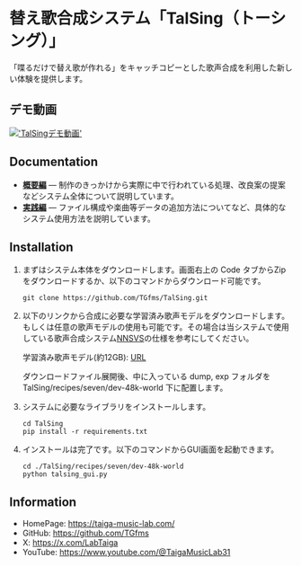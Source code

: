 # 替え歌合成システム「TalSing（トーシング）」
「喋るだけで替え歌が作れる」をキャッチコピーとした歌声合成を利用した新しい体験を提供します。  
## デモ動画
[!['TalSingデモ動画'](https://github.com/user-attachments/assets/ae5c8aad-43cb-4c10-97e7-32de75e7702f)](https://youtu.be/74o4dHv1goM)


## Documentation

- [**概要編**][docs-overview] &mdash; 制作のきっかけから実際に中で行われている処理、改良案の提案などシステム全体について説明しています。
- [**実践編**][docs-using] &mdash; ファイル構成や楽曲等データの追加方法についてなど、具体的なシステム使用方法を説明しています。

## Installation
1. まずはシステム本体をダウンロードします。画面右上の Code タブからZipをダウンロードするか、以下のコマンドからダウンロード可能です。
   
   ```
   git clone https://github.com/TGfms/TalSing.git
   ```
    
2. 以下のリンクから合成に必要な学習済み歌声モデルをダウンロードします。
   もしくは任意の歌声モデルの使用も可能です。その場合は当システムで使用している歌声合成システム[NNSVS][nnsvs]の仕様を参考にしてください。
   
    学習済み歌声モデル(約12GB): [URL][learned-model]

   ダウンロードファイル展開後、中に入っている dump, exp フォルダを TalSing/recipes/seven/dev-48k-world 下に配置します。

3. システムに必要なライブラリをインストールします。

   ```
   cd TalSing
   pip install -r requirements.txt
   ```

4. インストールは完了です。以下のコマンドからGUI画面を起動できます。

   ```
   cd ./TalSing/recipes/seven/dev-48k-world
   python talsing_gui.py
   ```

## Information
- HomePage: https://taiga-music-lab.com/  
- GitHub: https://github.com/TGfms  
- X: https://x.com/LabTaiga  
- YouTube: https://www.youtube.com/@TaigaMusicLab31  


[docs-overview]: https://taiga-music-lab.com/%e6%9b%bf%e3%81%88%e6%ad%8c%e5%90%88%e6%88%90%e3%82%b7%e3%82%b9%e3%83%86%e3%83%a0%e3%80%8ctalsing%e3%80%8d%e3%81%ab%e9%96%a2%e3%81%99%e3%82%8b%e3%81%82%e3%82%8c%e3%81%93%e3%82%8c%e3%82%92%e3%81%be/
[docs-using]: https://taiga-music-lab.com/
[nnsvs]: https://nnsvs.github.io/
[learned-model]: https://taiga-music-lab.com/
